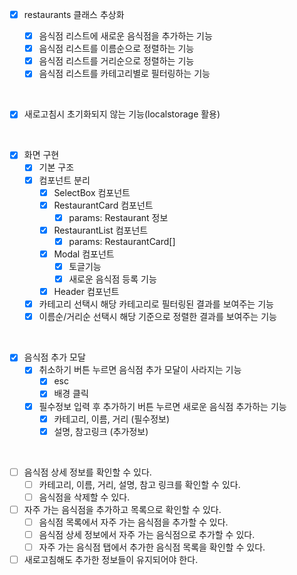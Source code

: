 - [x] restaurants 클래스 추상화

  - [x] 음식점 리스트에 새로운 음식점을 추가하는 기능
  - [x] 음식점 리스트를 이름순으로 정렬하는 기능
  - [x] 음식점 리스트를 거리순으로 정렬하는 기능
  - [x] 음식점 리스트를 카테고리별로 필터링하는 기능

<br>

- [x] 새로고침시 초기화되지 않는 기능(localstorage 활용)

<br>

- [x] 화면 구현
  - [x] 기본 구조
  - [x] 컴포넌트 분리
    - [x] SelectBox 컴포넌트
    - [x] RestaurantCard 컴포넌트
      - [x] params: Restaurant 정보
    - [x] RestaurantList 컴포넌트
      - [x] params: RestaurantCard[]
    - [x] Modal 컴포넌트
      - [x] 토글기능
      - [x] 새로운 음식점 등록 기능
    - [x] Header 컴포넌트
  - [x] 카테고리 선택시 해당 카테고리로 필터링된 결과를 보여주는 기능
  - [x] 이름순/거리순 선택시 해당 기준으로 정렬한 결과를 보여주는 기능

<br>

- [x] 음식점 추가 모달
  - [x] 취소하기 버튼 누르면 음식점 추가 모달이 사라지는 기능
    - [x] esc
    - [x] 배경 클릭
  - [x] 필수정보 입력 후 추가하기 버튼 누르면 새로운 음식점 추가하는 기능
    - [x] 카테고리, 이름, 거리 (필수정보)
    - [x] 설명, 참고링크 (추가정보)

<br>

- [ ] 음식점 상세 정보를 확인할 수 있다.
  - [ ] 카테고리, 이름, 거리, 설명, 참고 링크를 확인할 수 있다.
  - [ ] 음식점을 삭제할 수 있다.
- [ ] 자주 가는 음식점을 추가하고 목록으로 확인할 수 있다.
  - [ ] 음식점 목록에서 자주 가는 음식점을 추가할 수 있다.
  - [ ] 음식점 상세 정보에서 자주 가는 음식점으로 추가할 수 있다.
  - [ ] 자주 가는 음식점 탭에서 추가한 음식점 목록을 확인할 수 있다.
- [ ] 새로고침해도 추가한 정보들이 유지되어야 한다.
